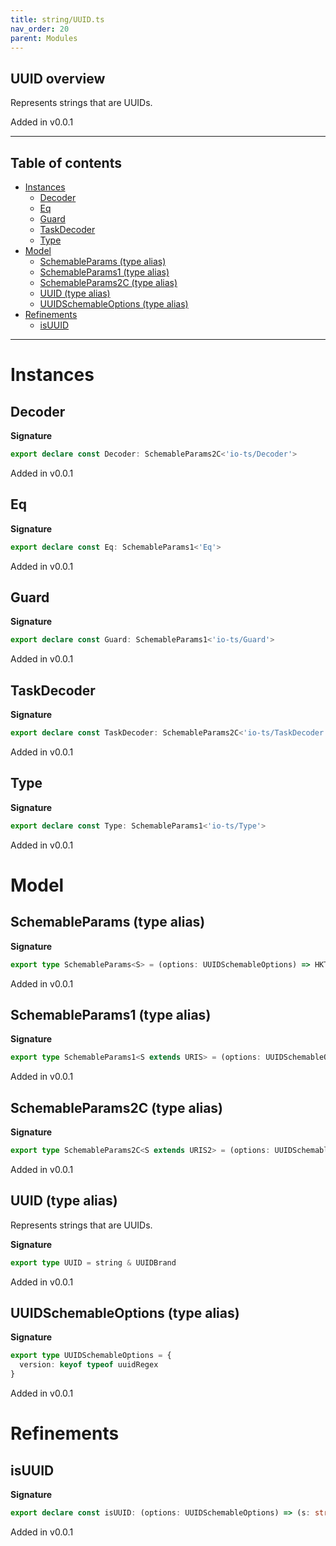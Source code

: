 ```yaml
---
title: string/UUID.ts
nav_order: 20
parent: Modules
---
```


## UUID overview

Represents strings that are UUIDs.

Added in v0.0.1

---

<h2 class="text-delta">Table of contents</h2>

- [Instances](#instances)
  - [Decoder](#decoder)
  - [Eq](#eq)
  - [Guard](#guard)
  - [TaskDecoder](#taskdecoder)
  - [Type](#type)
- [Model](#model)
  - [SchemableParams (type alias)](#schemableparams-type-alias)
  - [SchemableParams1 (type alias)](#schemableparams1-type-alias)
  - [SchemableParams2C (type alias)](#schemableparams2c-type-alias)
  - [UUID (type alias)](#uuid-type-alias)
  - [UUIDSchemableOptions (type alias)](#uuidschemableoptions-type-alias)
- [Refinements](#refinements)
  - [isUUID](#isuuid)

---

# Instances

## Decoder

**Signature**

```ts
export declare const Decoder: SchemableParams2C<'io-ts/Decoder'>
```

Added in v0.0.1

## Eq

**Signature**

```ts
export declare const Eq: SchemableParams1<'Eq'>
```

Added in v0.0.1

## Guard

**Signature**

```ts
export declare const Guard: SchemableParams1<'io-ts/Guard'>
```

Added in v0.0.1

## TaskDecoder

**Signature**

```ts
export declare const TaskDecoder: SchemableParams2C<'io-ts/TaskDecoder'>
```

Added in v0.0.1

## Type

**Signature**

```ts
export declare const Type: SchemableParams1<'io-ts/Type'>
```

Added in v0.0.1

# Model

## SchemableParams (type alias)

**Signature**

```ts
export type SchemableParams<S> = (options: UUIDSchemableOptions) => HKT<S, UUID>
```

Added in v0.0.1

## SchemableParams1 (type alias)

**Signature**

```ts
export type SchemableParams1<S extends URIS> = (options: UUIDSchemableOptions) => Kind<S, UUID>
```

Added in v0.0.1

## SchemableParams2C (type alias)

**Signature**

```ts
export type SchemableParams2C<S extends URIS2> = (options: UUIDSchemableOptions) => Kind2<S, unknown, UUID>
```

Added in v0.0.1

## UUID (type alias)

Represents strings that are UUIDs.

**Signature**

```ts
export type UUID = string & UUIDBrand
```

Added in v0.0.1

## UUIDSchemableOptions (type alias)

**Signature**

```ts
export type UUIDSchemableOptions = {
  version: keyof typeof uuidRegex
}
```

Added in v0.0.1

# Refinements

## isUUID

**Signature**

```ts
export declare const isUUID: (options: UUIDSchemableOptions) => (s: string) => s is UUID
```

Added in v0.0.1
